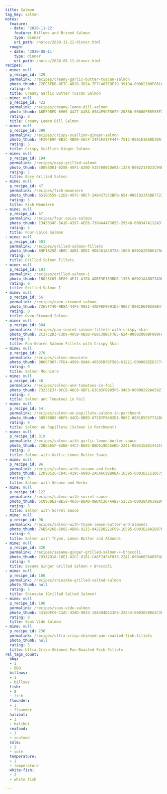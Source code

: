```yaml
---
title: Salmon
tag_key: salmon
notes:
  feature:
  - date: '2020-11-22'
    feature: Billows and Brined Salmon
    type: dinner
    uri_path: /notes/2020-11-22-dinner.html
  rough:
  - date: '2020-08-11'
    type: dinner
    uri_path: /notes/2020-08-11-dinner.html
recipes:
- mine: null
  p_recipe_id: 429
  permalink: /recipes/creamy-garlic-butter-tuscan-salmon
  photo_thumb: 72EC5FDB-0E7C-4B20-9D24-7F7C4637BF19-39194-00002108F83CA633.jpg
  rating: 0
  title: Creamy Garlic Butter Tuscan Salmon
- mine: null
  p_recipe_id: 422
  permalink: /recipes/creamy-lemon-dill-salmon
  photo_thumb: A8EE98FD-6966-4427-A45A-8944E9CE8679-20866-00000F65555F2044.jpg
  rating: 0
  title: Creamy Lemon Dill Salmon
- mine: null
  p_recipe_id: 390
  permalink: /recipes/crispy-scallion-ginger-salmon
  photo_thumb: 4F294E9F-8B3C-4BD9-A6CF-24F1FA1FF44F-7512-0001E1EADD30A70D.jpg
  rating: 5
  title: Crispy Scallion Ginger Salmon
- mine: null
  p_recipe_id: 194
  permalink: /recipes/easy-grilled-salmon
  photo_thumb: 4D8EED01-028B-45F1-A20D-51576002DA9A-1358-0002214023C94B58.jpg
  rating: 5
  title: Easy Grilled Salmon
- mine: null
  p_recipe_id: 47
  permalink: /recipes/fish-meuniere
  photo_thumb: 651ED559-12E8-497C-9BC7-2A8427272BFB-654-0001923A58B77236.jpg
  rating: 5
  title: Fish Meuniere
- mine: null
  p_recipe_id: 57
  permalink: /recipes/four-spice-salmon
  photo_thumb: C343B34F-5A16-4397-AEE6-7394A4475055-29546-000347A112A37A95.jpg
  rating: 5
  title: Four-Spice Salmon
- mine: null
  p_recipe_id: 301
  permalink: /recipes/grilled-salmon-fillets
  photo_thumb: 69F1825E-3B0C-4AB1-8ED1-9D8461AC0738-1060-0002A2ED861C9A17.jpg
  rating: 0
  title: Grilled Salmon Fillets
- mine: null
  p_recipe_id: 193
  permalink: /recipes/grilled-salmon-i
  photo_thumb: 1B028C65-6E89-4F11-A1FA-ADBF3E159BD6-1358-00021A48877A9FCA.jpg
  rating: 0
  title: Grilled Salmon I
- mine: null
  p_recipe_id: 56
  permalink: /recipes/oven-steamed-salmon
  photo_thumb: 7265F740-9B8A-44F5-9851-4ADFEF9591D3-9067-000186092A6B476D.jpg
  rating: 0
  title: Oven-Steamed Salmon
- mine: null
  p_recipe_id: 304
  permalink: /recipes/pan-seared-salmon-fillets-with-crispy-skin
  photo_thumb: 2C2732D3-C3D8-4ACB-AB5D-FE8C30BCF7E5-624-00002000BF989FA2.jpg
  rating: 5
  title: Pan-Seared Salmon Fillets with Crispy Skin
- mine: null
  p_recipe_id: 270
  permalink: /recipes/salmon-meuniere
  photo_thumb: B866FD07-7FD4-4909-89A6-405D5DFDF506-61221-00008BEED3774C6D.jpg
  rating: 0
  title: Salmon Meuniere
- mine: null
  p_recipe_id: 48
  permalink: /recipes/salmon-and-tomatoes-in-foil
  photo_thumb: 73235E37-9CCB-48C8-9DF1-63C85F8985F6-3480-00000292AA592733.jpg
  rating: 4
  title: Salmon and Tomatoes in Foil
- mine: null
  p_recipe_id: 54
  permalink: /recipes/salmon-en-papillote-salmon-in-parchment
  photo_thumb: 38970885-00F8-44CD-8BED-67207F0482E1-9067-000185E577328092.jpg
  rating: 0
  title: Salmon en Papillote (Salmon in Parchment)
- mine: null
  p_recipe_id: 319
  permalink: /recipes/salmon-with-garlic-lemon-butter-sauce
  photo_thumb: 72BB5E5F-62BB-44C7-B602-B8D619D56ABD-2241-0003158D1442C054.jpg
  rating: 0
  title: Salmon with Garlic Lemon Butter Sauce
- mine: null
  p_recipe_id: 96
  permalink: /recipes/salmon-with-sesame-and-herbs
  photo_thumb: E209852C-CD4C-419C-A990-2ACAAC99B0BA-16595-0003B21510675963.jpg
  rating: 0
  title: Salmon with Sesame and Herbs
- mine: null
  p_recipe_id: 122
  permalink: /recipes/salmon-with-sorrel-sauce
  photo_thumb: 5C093DE2-BE50-4836-B8AD-0BDAC26FAAB2-52325-00028A0A38ED9667.jpg
  rating: 5
  title: Salmon with Sorrel Sauce
- mine: null
  p_recipe_id: 98
  permalink: /recipes/salmon-with-thyme-lemon-butter-and-almonds
  photo_thumb: 76BB426B-598E-4DD6-9225-042EDB222F69-16595-0003B26A2D87D80E.jpg
  rating: 0
  title: Salmon with Thyme, Lemon Butter and Almonds
- mine: null
  p_recipe_id: 326
  permalink: /recipes/sesame-ginger-grilled-salmon-+-broccoli
  photo_thumb: C93A2D1A-16E1-42CC-8181-CA8F74F4F033-2241-000460E6409F48DD.jpg
  rating: 0
  title: Sesame Ginger Grilled Salmon + Broccoli
- mine: null
  p_recipe_id: 186
  permalink: /recipes/shiozake-grilled-salted-salmon
  photo_thumb: null
  rating: 5
  title: Shiozake (Grilled Salted Salmon)
- mine: null
  p_recipe_id: 196
  permalink: /recipes/sous-vide-salmon
  photo_thumb: 4318DFC9-C3AC-428D-9033-10A404D423F8-22544-00030580A3C36ED8.jpg
  rating: 0
  title: Sous Vide Salmon
- mine: null
  p_recipe_id: 236
  permalink: /recipes/ultra-crisp-skinned-pan-roasted-fish-fillets
  photo_thumb: null
  rating: 5
  title: Ultra-Crisp-Skinned Pan-Roasted Fish Fillets
rel_tags_count:
  bbq:
  - 1
  - BBQ
  billows:
  - 1
  - billows
  fish:
  - 8
  - fish
  flounder:
  - 1
  - flounder
  halibut:
  - 1
  - halibut
  seafood:
  - 1
  - seafood
  sole:
  - 2
  - sole
  temperature:
  - 1
  - temperature
  white-fish:
  - 2
  - white fish

---
```

